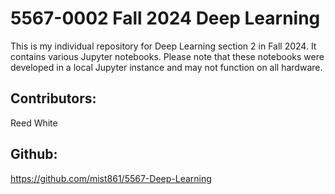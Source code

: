 # 5567-0002 Fall 2024 Deep Learning

This is my individual repository for Deep Learning section 2 in Fall 2024. It contains various Jupyter notebooks. Please note that these notebooks were developed in a local Jupyter instance and may not function on all hardware.

## Contributors:

Reed White

## Github:

https://github.com/mist861/5567-Deep-Learning
